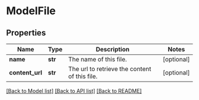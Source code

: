 # ModelFile

## Properties
Name | Type | Description | Notes
------------ | ------------- | ------------- | -------------
**name** | **str** | The name of this file. | [optional] 
**content_url** | **str** | The url to retrieve the content of this file. | [optional] 

[[Back to Model list]](../README.md#documentation-for-models) [[Back to API list]](../README.md#documentation-for-api-endpoints) [[Back to README]](../README.md)


